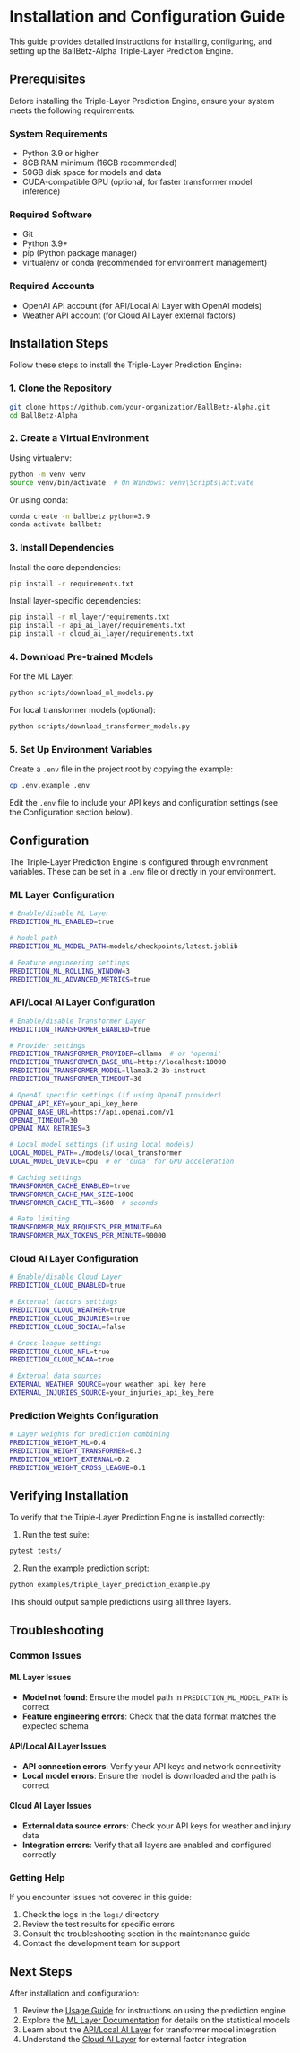 # Installation and Configuration Guide

This guide provides detailed instructions for installing, configuring, and setting up the BallBetz-Alpha Triple-Layer Prediction Engine.

## Prerequisites

Before installing the Triple-Layer Prediction Engine, ensure your system meets the following requirements:

### System Requirements

- Python 3.9 or higher
- 8GB RAM minimum (16GB recommended)
- 50GB disk space for models and data
- CUDA-compatible GPU (optional, for faster transformer model inference)

### Required Software

- Git
- Python 3.9+
- pip (Python package manager)
- virtualenv or conda (recommended for environment management)

### Required Accounts

- OpenAI API account (for API/Local AI Layer with OpenAI models)
- Weather API account (for Cloud AI Layer external factors)

## Installation Steps

Follow these steps to install the Triple-Layer Prediction Engine:

### 1. Clone the Repository

```bash
git clone https://github.com/your-organization/BallBetz-Alpha.git
cd BallBetz-Alpha
```

### 2. Create a Virtual Environment

Using virtualenv:

```bash
python -m venv venv
source venv/bin/activate  # On Windows: venv\Scripts\activate
```

Or using conda:

```bash
conda create -n ballbetz python=3.9
conda activate ballbetz
```

### 3. Install Dependencies

Install the core dependencies:

```bash
pip install -r requirements.txt
```

Install layer-specific dependencies:

```bash
pip install -r ml_layer/requirements.txt
pip install -r api_ai_layer/requirements.txt
pip install -r cloud_ai_layer/requirements.txt
```

### 4. Download Pre-trained Models

For the ML Layer:

```bash
python scripts/download_ml_models.py
```

For local transformer models (optional):

```bash
python scripts/download_transformer_models.py
```

### 5. Set Up Environment Variables

Create a `.env` file in the project root by copying the example:

```bash
cp .env.example .env
```

Edit the `.env` file to include your API keys and configuration settings (see the Configuration section below).

## Configuration

The Triple-Layer Prediction Engine is configured through environment variables. These can be set in a `.env` file or directly in your environment.

### ML Layer Configuration

```bash
# Enable/disable ML Layer
PREDICTION_ML_ENABLED=true

# Model path
PREDICTION_ML_MODEL_PATH=models/checkpoints/latest.joblib

# Feature engineering settings
PREDICTION_ML_ROLLING_WINDOW=3
PREDICTION_ML_ADVANCED_METRICS=true
```

### API/Local AI Layer Configuration

```bash
# Enable/disable Transformer Layer
PREDICTION_TRANSFORMER_ENABLED=true

# Provider settings
PREDICTION_TRANSFORMER_PROVIDER=ollama  # or 'openai'
PREDICTION_TRANSFORMER_BASE_URL=http://localhost:10000
PREDICTION_TRANSFORMER_MODEL=llama3.2-3b-instruct
PREDICTION_TRANSFORMER_TIMEOUT=30

# OpenAI specific settings (if using OpenAI provider)
OPENAI_API_KEY=your_api_key_here
OPENAI_BASE_URL=https://api.openai.com/v1
OPENAI_TIMEOUT=30
OPENAI_MAX_RETRIES=3

# Local model settings (if using local models)
LOCAL_MODEL_PATH=./models/local_transformer
LOCAL_MODEL_DEVICE=cpu  # or 'cuda' for GPU acceleration

# Caching settings
TRANSFORMER_CACHE_ENABLED=true
TRANSFORMER_CACHE_MAX_SIZE=1000
TRANSFORMER_CACHE_TTL=3600  # seconds

# Rate limiting
TRANSFORMER_MAX_REQUESTS_PER_MINUTE=60
TRANSFORMER_MAX_TOKENS_PER_MINUTE=90000
```

### Cloud AI Layer Configuration

```bash
# Enable/disable Cloud Layer
PREDICTION_CLOUD_ENABLED=true

# External factors settings
PREDICTION_CLOUD_WEATHER=true
PREDICTION_CLOUD_INJURIES=true
PREDICTION_CLOUD_SOCIAL=false

# Cross-league settings
PREDICTION_CLOUD_NFL=true
PREDICTION_CLOUD_NCAA=true

# External data sources
EXTERNAL_WEATHER_SOURCE=your_weather_api_key_here
EXTERNAL_INJURIES_SOURCE=your_injuries_api_key_here
```

### Prediction Weights Configuration

```bash
# Layer weights for prediction combining
PREDICTION_WEIGHT_ML=0.4
PREDICTION_WEIGHT_TRANSFORMER=0.3
PREDICTION_WEIGHT_EXTERNAL=0.2
PREDICTION_WEIGHT_CROSS_LEAGUE=0.1
```

## Verifying Installation

To verify that the Triple-Layer Prediction Engine is installed correctly:

1. Run the test suite:

```bash
pytest tests/
```

2. Run the example prediction script:

```bash
python examples/triple_layer_prediction_example.py
```

This should output sample predictions using all three layers.

## Troubleshooting

### Common Issues

#### ML Layer Issues

- **Model not found**: Ensure the model path in `PREDICTION_ML_MODEL_PATH` is correct
- **Feature engineering errors**: Check that the data format matches the expected schema

#### API/Local AI Layer Issues

- **API connection errors**: Verify your API keys and network connectivity
- **Local model errors**: Ensure the model is downloaded and the path is correct

#### Cloud AI Layer Issues

- **External data source errors**: Check your API keys for weather and injury data
- **Integration errors**: Verify that all layers are enabled and configured correctly

### Getting Help

If you encounter issues not covered in this guide:

1. Check the logs in the `logs/` directory
2. Review the test results for specific errors
3. Consult the troubleshooting section in the maintenance guide
4. Contact the development team for support

## Next Steps

After installation and configuration:

1. Review the [Usage Guide](usage.md) for instructions on using the prediction engine
2. Explore the [ML Layer Documentation](ml_layer.md) for details on the statistical models
3. Learn about the [API/Local AI Layer](api_ai_layer.md) for transformer model integration
4. Understand the [Cloud AI Layer](cloud_ai_layer.md) for external factor integration
